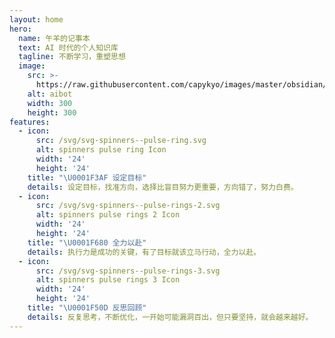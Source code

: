 ```yaml
---
layout: home
hero:
  name: 午羊的记事本
  text: AI 时代的个人知识库
  tagline: 不断学习，重塑思想
  image:
    src: >-
      https://raw.githubusercontent.com/capykyo/images/master/obsidian/aibotnobg.webp
    alt: aibot
    width: 300
    height: 300
features:
  - icon:
      src: /svg/svg-spinners--pulse-ring.svg
      alt: spinners pulse ring Icon
      width: '24'
      height: '24'
    title: "\U0001F3AF 设定目标"
    details: 设定目标，找准方向，选择比盲目努力更重要，方向错了，努力白费。
  - icon:
      src: /svg/svg-spinners--pulse-rings-2.svg
      alt: spinners pulse rings 2 Icon
      width: '24'
      height: '24'
    title: "\U0001F680 全力以赴"
    details: 执行力是成功的关键，有了目标就该立马行动，全力以赴。
  - icon:
      src: /svg/svg-spinners--pulse-rings-3.svg
      alt: spinners pulse rings 3 Icon
      width: '24'
      height: '24'
    title: "\U0001F50D 反思回顾"
    details: 反复思考，不断优化，一开始可能漏洞百出，但只要坚持，就会越来越好。
---
```




<script setup>
import Card from './components/Card.vue';
</script>

<Card title="capynote 文本编辑规则 - AI 使用" description="capynote 是一个基于 vitepress 的文档管理工具，可以方便的创建和管理文档。" link="./content-rules" date="2025年3月6日" />
